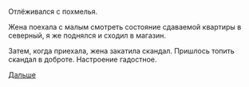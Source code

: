 Отлёживался с похмелья.

Жена поехала с малым смотреть состояние сдаваемой квартиры в северный, я же поднялся и сходил в магазин.

Затем, когда приехала, жена закатила скандал.
Пришлось топить скандал в доброте. Настроение гадостное.

 [Дальше](2019.04.01.md)